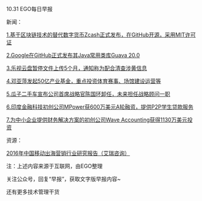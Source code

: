 10.31 EGO每日早报

新闻：

[1.基于区块链技术的替代数字货币Zcash正式发布，在GitHub开源，采用MIT许可证](http://news.cnblogs.com/n/556113/)

[2.Google在GitHub正式发布其Java常用类库Guava 20.0](https://www.oschina.net/news/78531/guava-20-0)

[3.乐视云盘暂停文件上传5个月，通知称为配合清查涉黄信息](http://app.techweb.com.cn/android/2016-10-29/2423003.shtml)

[4.邓亚萍发起50亿产业基金，重点投资体育赛事、场馆建设运营等](http://36kr.com/p/5055456.html?ktm_source=feed)

[5.瓜子二手车宣布公司首席战略官陈国环卸任，未来担任战略顾问一职](https://www.huxiu.com/article/168909/1.html)

[6.印度金融科技初创公司MPower获600万美元A轮融资，提供P2P学生贷款服务](https://36kr.com/p/5055434.html)

[7.为中小企业提供财务解决方案的初创公司Wave Accounting获得1130万美元投资](https://36kr.com/p/5055436.html)

资源：

[2016年中国移动出海营销行业研究报告（艾瑞咨询）](http://report.iresearch.cn/report/201610/2667.shtml)

注：上述内容来源于互联网，由EGO整理

关注公众号，回复“早报”，获取文字版早报内容~

还有更多技术管理干货
